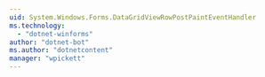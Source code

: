 ```yaml
---
uid: System.Windows.Forms.DataGridViewRowPostPaintEventHandler
ms.technology: 
  - "dotnet-winforms"
author: "dotnet-bot"
ms.author: "dotnetcontent"
manager: "wpickett"
---
```

